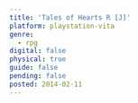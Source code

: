 ```yaml
---
title: 'Tales of Hearts R [J]'
platform: playstation-vita
genre:
  - rpg
digital: false
physical: true
guide: false
pending: false
posted: 2014-02-11
---
```

